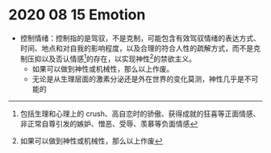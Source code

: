 # 2020 08 15 Emotion

- 控制情绪：控制指的是驾驭，不是克制，可能包含有效驾驭情绪的表达方式、时间、地点和对自我的影响程度，以及合理的符合人性的疏解方式，而不是克制压抑以及否认情感[^1]的存在，以实现神性[^2]的禁欲主义。
    - 如果可以做到神性或机械性，那么以上作废。
    - 无论是从生理层面的激素分泌还是外在世界的变化莫测，神性几乎是不可能的

[^1]: 包括生理和心理上的 crush、高自恋时的骄傲、获得成就的狂喜等正面情感、非正常自尊引发的嫉妒、憎恶、受辱、羡慕等负面情感
[^2]: 如果可以做到神性或机械性，那么以上作废